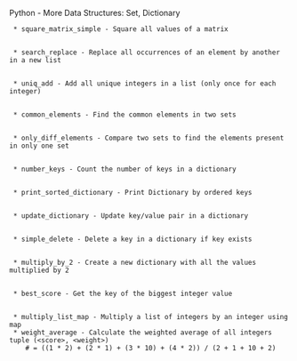 Python - More Data Structures: Set, Dictionary


	 * square_matrix_simple - Square all values of a matrix


	 * search_replace - Replace all occurrences of an element by another in a new list


	 * uniq_add - Add all unique integers in a list (only once for each integer)


	 * common_elements - Find the common elements in two sets


	 * only_diff_elements - Compare two sets to find the elements present in only one set


	 * number_keys - Count the number of keys in a dictionary


	 * print_sorted_dictionary - Print Dictionary by ordered keys


	 * update_dictionary - Update key/value pair in a dictionary


	 * simple_delete - Delete a key in a dictionary if key exists


	 * multiply_by_2 - Create a new dictionary with all the values multiplied by 2


	 * best_score - Get the key of the biggest integer value


	 * multiply_list_map - Multiply a list of integers by an integer using map
	 * weight_average - Calculate the weighted average of all integers tuple (<score>, <weight>)
	 	# = ((1 * 2) + (2 * 1) + (3 * 10) + (4 * 2)) / (2 + 1 + 10 + 2)


